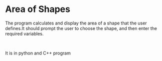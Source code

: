 <h1>Area of Shapes</h1>
<p>The program calculates and display the area of a shape that the user defines.It should prompt the user to choose the shape, and then enter the required variables.</p><br/>
<p>It is in python and C++ program</p>
